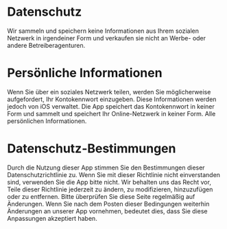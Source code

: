 # Datenschutz
Wir sammeln und speichern keine Informationen aus Ihrem sozialen Netzwerk in irgendeiner Form und verkaufen sie nicht an Werbe- oder andere Betreiberagenturen.

# Persönliche Informationen

Wenn Sie über ein soziales Netzwerk teilen, werden Sie möglicherweise aufgefordert, Ihr Kontokennwort einzugeben. Diese Informationen werden jedoch von iOS verwaltet. Die App speichert das Kontokennwort in keiner Form und sammelt und speichert Ihr Online-Netzwerk in keiner Form. Alle persönlichen Informationen.

# Datenschutz-Bestimmungen

Durch die Nutzung dieser App stimmen Sie den Bestimmungen dieser Datenschutzrichtlinie zu. Wenn Sie mit dieser Richtlinie nicht einverstanden sind, verwenden Sie die App bitte nicht. Wir behalten uns das Recht vor, Teile dieser Richtlinie jederzeit zu ändern, zu modifizieren, hinzuzufügen oder zu entfernen. Bitte überprüfen Sie diese Seite regelmäßig auf Änderungen. Wenn Sie nach dem Posten dieser Bedingungen weiterhin Änderungen an unserer App vornehmen, bedeutet dies, dass Sie diese Anpassungen akzeptiert haben.